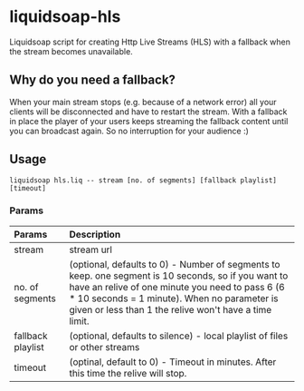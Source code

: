 # liquidsoap-hls


Liquidsoap script for creating Http Live Streams (HLS) with a fallback when the stream becomes unavailable.

## Why do you need a fallback?

When your main stream stops (e.g. because of a network error) all your clients will be disconnected and have to restart the stream. With a fallback in place the player of your users keeps streaming the fallback content until you can broadcast again. So no interruption for your audience :)

## Usage

	liquidsoap hls.liq -- stream [no. of segments] [fallback playlist] [timeout]

### Params

|Params| Description |
| :------------- |:-------------| 
| stream      | stream url |
| no. of segments      | (optional, defaults to 0) - Number of segments to keep. one segment is 10 seconds, so if you want to have an relive of one minute you need to pass 6 (6 * 10 seconds = 1 minute). When no parameter is given or less than 1 the relive won't have a time limit.      |
| fallback playlist | (optional, defaults to silence) - local playlist of files or other streams      |
|timeout | (optinal, default to 0) - Timeout in minutes. After this time the relive will stop.     |

